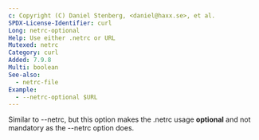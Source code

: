 ```yaml
---
c: Copyright (C) Daniel Stenberg, <daniel@haxx.se>, et al.
SPDX-License-Identifier: curl
Long: netrc-optional
Help: Use either .netrc or URL
Mutexed: netrc
Category: curl
Added: 7.9.8
Multi: boolean
See-also:
  - netrc-file
Example:
  - --netrc-optional $URL
---
```


Similar to --netrc, but this option makes the .netrc usage **optional**
and not mandatory as the --netrc option does.
